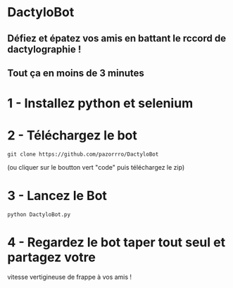 # DactyloBot
## Défiez et épatez vos amis en battant le rccord de dactylographie !
## Tout ça en moins de 3 minutes 

# 1 - Installez python et selenium 


# 2 - Téléchargez le bot 
```
git clone https://github.com/pazorrro/DactyloBot
```
(ou cliquer sur le boutton vert "code" puis téléchargez le zip)

# 3 - Lancez le Bot

```
python DactyloBot.py
```

# 4 - Regardez le bot taper tout seul et partagez votre
vitesse vertigineuse de frappe à vos amis !

